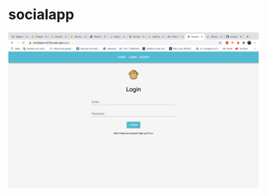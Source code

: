 # socialapp

![alt text](https://github.com/vegito27/socialapp/blob/master/socialApeImage/login.png)
